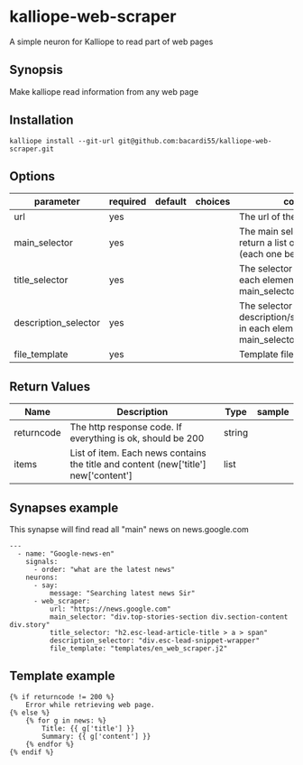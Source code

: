 # kalliope-web-scraper

A simple neuron for Kalliope to read part of web pages


## Synopsis

Make kalliope read information from any web page

## Installation

  ```
  kalliope install --git-url git@github.com:bacardi55/kalliope-web-scraper.git
  ```


## Options

| parameter            | required | default | choices | comment                                                                                    |
|----------------------|----------|---------|---------|--------------------------------------------------------------------------------------------|
| url                  | yes      |         |         | The url of the site to parse                                                               |
| main_selector        | yes      |         |         | The main selector that shoud return a list of htmlelement (each one being a news)          |
| title_selector       | yes      |         |         | The selector for the the title in each element of the main_selector                        |
| description_selector | yes      |         |         | The selector for the the description/summary/teaser/… in each element of the main_selector |
| file_template        | yes      |         |         | Template file to use                                                                       |


## Return Values

| Name         | Description                                                                           | Type     | sample   |
| ------------ | ------------------------------------------------------------------------------------- | -------- | -------- |
| returncode   | The http response code. If everything is ok, should be 200                            | string   |          |
| items        | List of item. Each news contains the title and content (new['title'] new['content']   | list     |          |


## Synapses example

This synapse will find read all "main" news on news.google.com
```
---
  - name: "Google-news-en"
    signals:
      - order: "what are the latest news"
    neurons:
      - say:
          message: "Searching latest news Sir"
      - web_scraper:
          url: "https://news.google.com"
          main_selector: "div.top-stories-section div.section-content div.story"
          title_selector: "h2.esc-lead-article-title > a > span"
          description_selector: "div.esc-lead-snippet-wrapper"
          file_template: "templates/en_web_scraper.j2"
```

## Template example

```
{% if returncode != 200 %}
    Error while retrieving web page.
{% else %}
    {% for g in news: %}
        Title: {{ g['title'] }}
        Summary: {{ g['content'] }}
    {% endfor %}
{% endif %}
```
